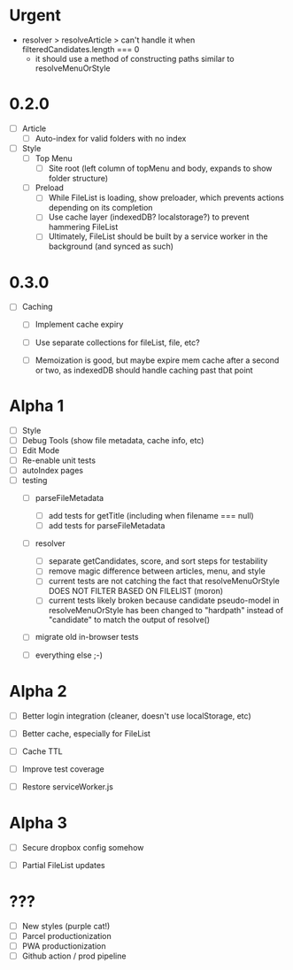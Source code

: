 # Urgent
+ resolver > resolveArticle > can't handle it when filteredCandidates.length === 0
  + it should use a method of constructing paths similar to resolveMenuOrStyle

# 0.2.0
+ [ ] Article
  + [ ] Auto-index for valid folders with no index
+ [ ] Style
  + [ ] Top Menu
    + [ ] Site root (left column of topMenu and body, expands to show folder structure)
  + [ ] Preload
    + [ ] While FileList is loading, show preloader, which prevents actions depending on its completion
    + [ ] Use cache layer (indexedDB? localstorage?) to prevent hammering FileList
    + [ ] Ultimately, FileList should be built by a service worker in the background (and synced as such)

# 0.3.0
+ [ ] Caching
  + [ ] Implement cache expiry
  + [ ] Use separate collections for fileList, file, etc?
  + [ ] Memoization is good, but maybe expire mem cache after a second or two, as indexedDB should handle caching past that point


# Alpha 1

+ [ ] Style
+ [ ] Debug Tools (show file metadata, cache info, etc)
+ [ ] Edit Mode
+ [ ] Re-enable unit tests
+ [ ] autoIndex pages
+ [ ] testing
  + [ ] parseFileMetadata
    + [ ] add tests for getTitle (including when filename === null)
    + [ ] add tests for parseFileMetadata
  + [ ] resolver
    + [ ] separate getCandidates, score, and sort steps for testability
    + [ ] remove magic difference between articles, menu, and style
    + [ ] current tests are not catching the fact that resolveMenuOrStyle DOES NOT FILTER BASED ON FILELIST (moron)
    + [ ] current tests likely broken because candidate pseudo-model in resolveMenuOrStyle has been changed to "hardpath" instead of "candidate" to match the output of resolve()
  + [ ] migrate old in-browser tests
  + [ ] everything else ;-)


# Alpha 2

+ [ ] Better login integration (cleaner, doesn't use localStorage, etc)
+ [ ] Better cache, especially for FileList
+ [ ] Cache TTL
+ [ ] Improve test coverage
+ [ ] Restore serviceWorker.js


# Alpha 3

+ [ ] Secure dropbox config somehow
+ [ ] Partial FileList updates


# ???

+ [ ] New styles (purple cat!)
+ [ ] Parcel productionization
+ [ ] PWA productionization
+ [ ] Github action / prod pipeline